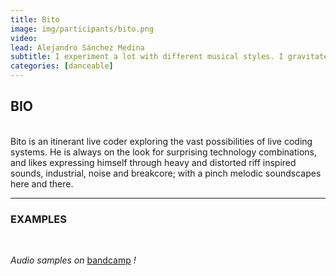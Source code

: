 ```yaml
---
title: Bito
image: img/participants/bito.png
video:
lead: Alejandro Sánchez Medina
subtitle: I experiment a lot with different musical styles. I gravitate towards noisy sounds and exploring unusual rhythms when performing for a dancing audience.
categories: [danceable]
---
```


## BIO
<br>
Bito is an itinerant live coder exploring the vast possibilities of live coding
systems. He is always on the look for surprising technology combinations, and
likes expressing himself through heavy and distorted riff inspired sounds,
industrial, noise and breakcore; with a pinch melodic soundscapes here and there.

---

### EXAMPLES

<br>

*Audio samples on* <a href="https://miestasbito.bandcamp.com/" target="_blank">bandcamp</a> *!*
